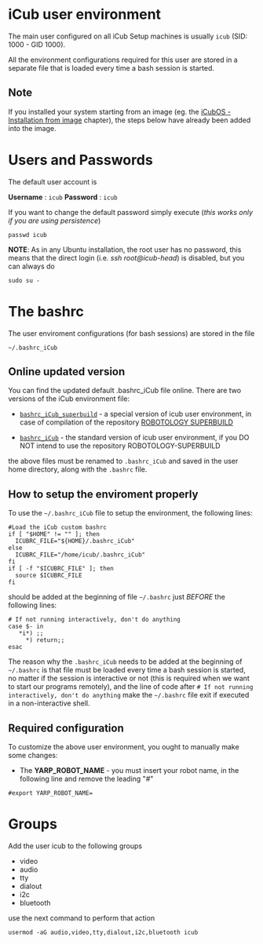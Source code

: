 # iCub user environment

The main user configured on all iCub Setup machines is usually `icub` (SID: 1000 - GID 1000).

All the environment configurations required for this user are stored in a separate file that is loaded every time a bash session is started.

## Note
If you installed your system starting from an image (eg. the [iCubOS - Installation from image](installation-from-image.md) chapter), the steps below have already been added into the image.

# Users and Passwords

The default user account is

**Username** : `icub`
**Password** : `icub`

If you want to change the default password simply execute (*this works only if you are using persistence*)

`passwd icub`

**NOTE**: As in any Ubuntu installation, the root user has no password, this means that the direct login (i.e. *ssh root\@icub-head*) is disabled, but you can always do

`sudo su - `


# The bashrc

The user enviroment configurations (for bash sessions) are stored in the file

`~/.bashrc_iCub`

## Online updated version

You can find the updated default .bashrc_iCub file online.
There are two versions of the iCub environment file:

- [`bashrc_iCub_superbuild`](https://raw.githubusercontent.com/icub-tech-iit/icub-os-files/master/user-environment/bashrc_iCub_superbuild) - a special version of icub user environment, in case of compilation of the repository [ROBOTOLOGY SUPERBUILD](https://github.com/robotology/robotology-superbuild)

- [`bashrc_iCub`](https://raw.githubusercontent.com/icub-tech-iit/icub-os-files/master/user-environment/bashrc_iCub) - the standard version of icub user environment, if you DO NOT intend to use the repository ROBOTOLOGY-SUPERBUILD

the above files must be renamed to `.bashrc_iCub` and saved in the user home directory, along with the `.bashrc` file.

## How to setup the enviroment properly

To use the `~/.bashrc_iCub` file to setup the environment, the following lines:
```
#Load the iCub custom bashrc
if [ "$HOME" != "" ]; then
  ICUBRC_FILE="${HOME}/.bashrc_iCub"
else
  ICUBRC_FILE="/home/icub/.bashrc_iCub"
fi
if [ -f "$ICUBRC_FILE" ]; then
  source $ICUBRC_FILE
fi
```
should be added at the beginning of file `~/.bashrc` just _BEFORE_ the following lines:
```
# If not running interactively, don't do anything
case $- in
   *i*) ;;
     *) return;;
esac
```

The reason why the `.bashrc_iCub` needs to be added at the beginning of `~/.bashrc` is that file must be loaded every time a bash session is started, no matter if the session is interactive or not (this is required when we want to start our programs remotely), and the line of code after `# If not running interactively, don't do anything` make the `~/.bashrc` file exit if executed in a non-interactive shell.

## Required configuration

To customize the above user environment, you ought to manually make some changes:

- The **YARP_ROBOT_NAME** - you must insert your robot name, in the following line and remove the leading "#"
```
#export YARP_ROBOT_NAME=
```

# Groups

Add the user icub to the following groups

- video
- audio
- tty
- dialout
- i2c
- bluetooth

use the next command to perform that action
```
usermod -aG audio,video,tty,dialout,i2c,bluetooth icub
```

